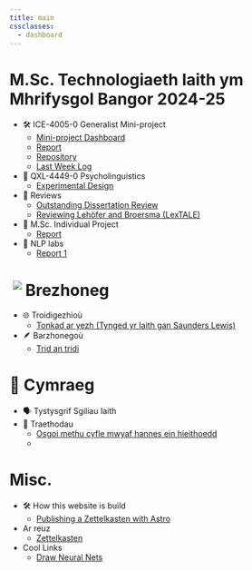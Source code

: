 ```yaml
---
title: main
cssclasses:
  - dashboard
---
```


# M.Sc. Technologiaeth Iaith ym Mhrifysgol Bangor 2024-25
- 🛠️ ICE-4005-0 Generalist Mini-project
	- [Mini-project Dashboard](posts/ice-4005-dashboard)
	- [Report](posts/report-mini-project)
	- [Repository](https://github.com/Oktogazh/prwaf_geirfa)
	- [Last Week Log](posts/ice-4005-week-10)
- 🧠 QXL-4449-0 Psycholinguistics
	- [Experimental Design](posts/experimental-design)
- 🧐 Reviews
	- [Outstanding Dissertation Review](posts/dissertation-review)
	- [Reviewing Lehöfer and Broersma (LexTALE)](posts/lextale)
-  💼 M.Sc. Individual Project
	- [Report](posts/report-mini-project)
-  💼 NLP labs
	- [Report 1](posts/nlp-lab-1)

# <img src="https://em-content.zobj.net/source/openmoji/413/flag-for-bretagne-frbre_1f3f4-e0066-e0072-e0062-e0072-e0065-e007f.png" style="max-width: 28px; padding:0;margin: 0 6px;display: block; float:left;"/> Brezhoneg 
- 🌐 Troidigezhioù
	- [Tonkad ar yezh (Tynged yr Iaith gan Saunders Lewis)](posts/tonkad-ar-yezh)
- 🪶 Barzhonegoù
	- [Trid an tridi](posts/tridi)


# 🏴󠁧󠁢󠁷󠁬󠁳󠁿 Cymraeg
-  🗣️ Tystysgrif Sgiliau Iaith
- 📝 Traethodau
	- [Osgoi methu cyfle mwyaf hannes ein hieithoedd](posts/cyfle-mawr)
	- 

# Misc.
- 🛠️ How this website is build
	- [Publishing a Zettelkasten with Astro](posts/astro-obsidian-and-github)
- Ar reuz
	- [Zettelkasten](posts/zettelkasten)
- Cool Links
	- [Draw Neural Nets](https://alexlenail.me/NN-SVG/index.html)

<!--
- 🗣️ Languages
	- [Experimental Design](posts/experimental-design)


# Testing
- 🛠️ ICE-4005-0 Generalist Mini-project
	- [Mini-project Dashboard](<posts/ice-4005-dashboard>)
	- [Report](<posts/report-mini-project>)
	- [Repository](https://github.com/Oktogazh/prwaf_geirfa)
	- [Last Week Log](<posts/ice-4005-week-8>)



